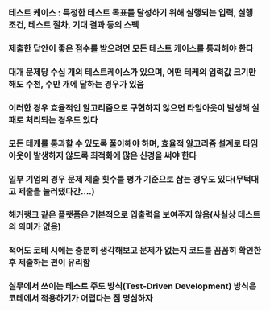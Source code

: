 ### 테스트 케이스 : 특정한 테스트 목표를 달성하기 위해 실행되는 입력, 실행 조건, 테스트 절차, 기대 결과 등의 스펙
### 제출한 답안이 좋은 점수를 받으려면 모든 테스트 케이스를 통과해야 한다
### 대개 문제당 수십 개의 테스트케이스가 있으며, 어떤 테케의 입력값 크기만 해도 수천, 수만 개에 달하는 경우가 있음
### 이러한 경우 효율적인 알고리즘으로 구현하지 않으면 타임아웃이 발생해 실패로 처리되는 경우도 있다
### 모든 테케를 통과할 수 있도록 풀이해야 하며, 효율적 알고리즘 설계로 타임아웃이 발생하지 않도록 최적화에 많은 신경을 써야 한다
### 일부 기업의 경우 문제 제출 횟수를 평가 기준으로 삼는 경우도 있다(무턱대고 제출을 눌러댔다간....)
### 해커랭크 같은 플랫폼은 기본적으로 입출력을 보여주지 않음(사실상 테스트의 의미가 없음)
### 적어도 코테 시에는 충분히 생각해보고 문제가 없는지 코드를 꼼꼼히 확인한 후 제출하는 편이 유리함
### 실무에서 쓰이는 테스트 주도 방식(Test-Driven Development) 방식은 코테에서 적용하기가 어렵다는 점 명심하자